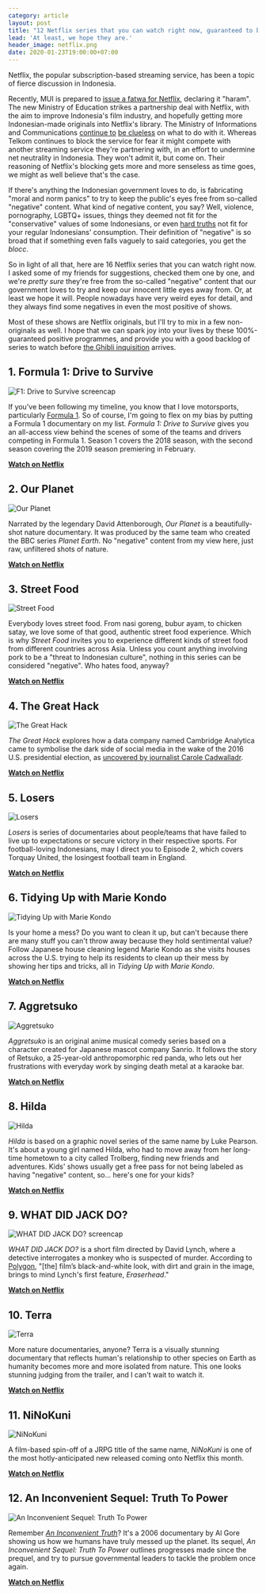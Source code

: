 ```yaml
---
category: article
layout: post
title: "12 Netflix series that you can watch right now, guaranteed to be free of 'negative' content"
lead: 'At least, we hope they are.'
header_image: netflix.png
date: 2020-01-23T19:00:00+07:00
---
```


Netflix, the popular subscription-based streaming service, has been a topic of fierce discussion in Indonesia.

Recently, MUI is prepared to [issue a fatwa for Netflix](https://en.tempo.co/read/1298557/mui-ready-to-declare-netflix-as-haram), declaring it "haram". The new Ministry of Education strikes a partnership deal with Netflix, with the aim to improve Indonesia's film industry, and hopefully getting more Indonesian-made originals into Netflix's library. The Ministry of Informations and Communications [continue to](https://nasional.kompas.com/read/2020/01/07/11145911/menkominfo-minta-netflix-dan-telkom-duduk-bareng-soal-blokir) [be clueless](https://tekno.kompas.com/read/2020/01/10/10490087/beda-sikap-kominfo-dan-kemendikbud-soal-netflix-jadi-sindiran-warganet?page=all) on what to do with it. Whereas Telkom continues to block the service for fear it might compete with another streaming service they're partnering with, in an effort to undermine net neutrality in Indonesia. They won't admit it, but come on. Their reasoning of Netflix's blocking gets more and more senseless as time goes, we might as well believe that's the case.

If there's anything the Indonesian government loves to do, is fabricating "moral and norm panics" to try to keep the public's eyes free from so-called "negative" content. What kind of negative content, you say? Well, violence, pornography, LGBTQ+ issues, things they deemed not fit for the "conservative" values of some Indonesians, or even [hard truths](https://www.youtube.com/watch?v=QjU8R8oj328) not fit for your regular Indonesians' consumption. Their definition of "negative" is so broad that if something even falls vaguely to said categories, you get the _blocc_.

So in light of all that, here are 16 Netflix series that you can watch right now. I asked some of my friends for suggestions, checked them one by one, and we're _pretty sure_ they're free from the so-called "negative" content that our government loves to try and keep our innocent little eyes away from. Or, at least we hope it will. People nowadays have very weird eyes for detail, and they always find some negatives in even the most positive of shows.

Most of these shows are Netflix originals, but I'll try to mix in a few non-originals as well. I hope that we can spark joy into your lives by these 100%-guaranteed positive programmes, and provide you with a good backlog of series to watch before [the Ghibli inquisition](https://twitter.com/NetflixID/status/1219142156226629632) arrives.

## 1. Formula 1: Drive to Survive

![F1: Drive to Survive screencap](./f1-drive-to-surive-netflix.jpg)

If you've been following my timeline, you know that I love motorsports, particularly [Formula 1](https://www.formula1.com/). So of course, I'm going to flex on my bias by putting a Formula 1 documentary on my list. _Formula 1: Drive to Survive_ gives you an all-access view behind the scenes of some of the teams and drivers competing in Formula 1. Season 1 covers the 2018 season, with the second season covering the 2019 season premiering in February.

**[Watch on Netflix](https://www.netflix.com/title/80204890)**

## 2. Our Planet

![Our Planet](./our-planet-netflix.png)

Narrated by the legendary David Attenborough, _Our Planet_ is a beautifully-shot nature documentary. It was produced by the same team who created the BBC series _Planet Earth_. No "negative" content from my view here, just raw, unfiltered shots of nature.

**[Watch on Netflix](https://www.netflix.com/title/80049832)**

## 3. Street Food

![Street Food](./street-food-netflix.jpg)

Everybody loves street food. From nasi goreng, bubur ayam, to chicken satay, we love some of that good, authentic street food experience. Which is why _Street Food_ invites you to experience different kinds of street food from different countries across Asia. Unless you count anything involving pork to be a "threat to Indonesian culture", nothing in this series can be considered "negative". Who hates food, anyway?

**[Watch on Netflix](https://www.netflix.com/title/80244996)**

## 4. The Great Hack

![The Great Hack](./the-great-hack-netflix.jpg)

_The Great Hack_ explores how a data company named Cambridge Analytica came to symbolise the dark side of social media in the wake of the 2016 U.S. presidential election, as [uncovered by journalist Carole Cadwalladr](https://www.theguardian.com/news/2018/mar/17/data-war-whistleblower-christopher-wylie-faceook-nix-bannon-trump).

**[Watch on Netflix](https://www.netflix.com/title/80117542)**

## 5. Losers

![Losers](./losers-netflix.jpg)

_Losers_ is series of documentaries about people/teams that have failed to live up to expectations or secure victory in their respective sports. For football-loving Indonesians, may I direct you to Episode 2, which covers Torquay United, the losingest football team in England.

**[Watch on Netflix](https://www.netflix.com/title/80198306)**

## 6. Tidying Up with Marie Kondo

![Tidying Up with Marie Kondo](./tidying-up-with-marie-kondo-netflix.jpg)

Is your home a mess? Do you want to clean it up, but can't because there are many stuff you can't throw away because they hold sentimental value? Follow Japanese house cleaning legend Marie Kondo as she visits houses across the U.S. trying to help its residents to clean up their mess by showing her tips and tricks, all in _Tidying Up with Marie Kondo_.

**[Watch on Netflix](https://www.netflix.com/title/80209379)**

## 7. Aggretsuko

![Aggretsuko](./aggretsuko-netflix.jpg)

_Aggretsuko_ is an original anime musical comedy series based on a character created for Japanese mascot company Sanrio. It follows the story of Retsuko, a 25-year-old anthropomorphic red panda, who lets out her frustrations with everyday work by singing death metal at a karaoke bar.

**[Watch on Netflix](https://www.netflix.com/title/80198505)**

## 8. Hilda

![Hilda](./hilda-netflix.jpg)

_Hilda_ is based on a graphic novel series of the same name by Luke Pearson. It's about a young girl named Hilda, who had to move away from her long-time hometown to a city called Trolberg, finding new friends and adventures. Kids' shows usually get a free pass for not being labeled as having "negative" content, so... here's one for your kids?

**[Watch on Netflix](https://www.netflix.com/title/80115346)**

## 9. WHAT DID JACK DO?

![WHAT DID JACK DO? screencap](./what-did-jack-do-netflix.jpg)

_WHAT DID JACK DO?_ is a short film directed by David Lynch, where a detective interrogates a monkey who is suspected of murder. According to [Polygon](https://www.polygon.com/2020/1/20/21074307/david-lynch-what-did-jack-do-netflix), "[the] film’s black-and-white look, with dirt and grain in the image, brings to mind Lynch's first feature, _Eraserhead_."

**[Watch on Netflix](https://www.netflix.com/title/81226955)**

## 10. Terra

![Terra](./terra-netflix.jpg)

More nature documentaries, anyone? Terra is a visually stunning documentary that reflects human's relationship to other species on Earth as humanity becomes more and more isolated from nature. This one looks stunning judging from the trailer, and I can't wait to watch it.

**[Watch on Netflix](https://www.netflix.com/title/80102305)**

## 11. NiNoKuni

![NiNoKuni](./ninokuni-netflix.jpg)

A film-based spin-off of a JRPG title of the same name, _NiNoKuni_ is one of the most hotly-anticipated new released coming onto Netflix this month.

**[Watch on Netflix](https://www.netflix.com/title/81093113)**

## 12. An Inconvenient Sequel: Truth To Power

![An Inconvenient Sequel: Truth To Power](./an-inconvenient-sequel-truth-to-power.jpg)

Remember [_An Inconvenient Truth_](https://en.wikipedia.org/wiki/An_Inconvenient_Truth)? It's a 2006 documentary by Al Gore showing us how we humans have truly messed up the planet. Its sequel, _An Inconvenient Sequel: Truth To Power_ outlines progresses made since the prequel, and try to pursue governmental leaders to tackle the problem once again.

**[Watch on Netflix](https://www.netflix.com/title/80170943)**
